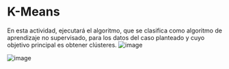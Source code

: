 # K-Means
En esta actividad, ejecutará el algoritmo, que se clasifica como algoritmo de aprendizaje no supervisado, para los datos del caso planteado y cuyo objetivo principal es obtener clústeres.
![image](https://github.com/user-attachments/assets/fd67bd2a-5d40-40bd-9100-1aed372eebfb)


![image](https://upload.wikimedia.org/wikipedia/commons/d/df/Logotipo_SENA.jpg)
